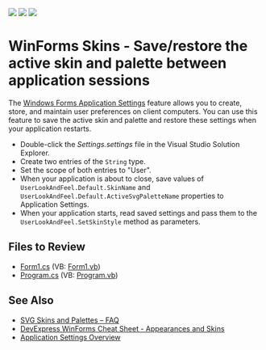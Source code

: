 <!-- default badges list -->
![](https://img.shields.io/endpoint?url=https://codecentral.devexpress.com/api/v1/VersionRange/128622187/22.1.3%2B)
[![](https://img.shields.io/badge/Open_in_DevExpress_Support_Center-FF7200?style=flat-square&logo=DevExpress&logoColor=white)](https://supportcenter.devexpress.com/ticket/details/T581395)
[![](https://img.shields.io/badge/📖_How_to_use_DevExpress_Examples-e9f6fc?style=flat-square)](https://docs.devexpress.com/GeneralInformation/403183)
<!-- default badges end -->

# WinForms Skins - Save/restore the active skin and palette between application sessions 

The [Windows Forms Application Settings](https://docs.microsoft.com/en-us/dotnet/desktop/winforms/advanced/application-settings-for-windows-forms?view=netframeworkdesktop-4.8) feature allows you to create, store, and maintain user preferences on client computers. You can use this feature to save the active skin and palette and restore these settings when your application restarts.

* Double-click the *Settings.settings* file in the Visual Studio Solution Explorer.
* Create two entries of the `String` type.
* Set the scope of both entries to "User".
* When your application is about to close, save values of `UserLookAndFeel.Default.SkinName` and `UserLookAndFeel.Default.ActiveSvgPaletteName` properties to Application Settings.
* When your application starts, read saved settings and pass them to the `UserLookAndFeel.SetSkinStyle` method as parameters.

## Files to Review

* [Form1.cs](./CS/DXApplication1/Form1.cs) (VB: [Form1.vb](./VB/DXApplication1/Form1.vb))
* [Program.cs](./CS/DXApplication1/Program.cs) (VB: [Program.vb](./VB/DXApplication1/Program.vb))


## See Also

* [SVG Skins and Palettes – FAQ](https://supportcenter.devexpress.com/ticket/details/t578454/svg-skins-and-palettes-faq")
* [DevExpress WinForms Cheat Sheet - Appearances and Skins](https://supportcenter.devexpress.com/ticket/details/t904174/devexpress-winforms-cheat-sheet-appearances-and-skins)
* [Application Settings Overview](https://learn.microsoft.com/en-us/dotnet/desktop/winforms/advanced/application-settings-overview?view=netframeworkdesktop-4.8)



